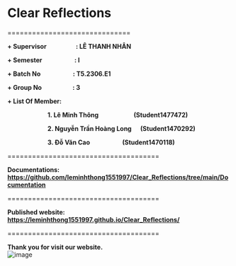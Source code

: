 # Clear Reflections
==============================

**+ Supervisor&nbsp;&nbsp;&nbsp;&nbsp;&nbsp;&nbsp;&nbsp;&nbsp;&nbsp;&nbsp;&nbsp;&nbsp;&nbsp;&nbsp;&nbsp;&nbsp;&nbsp;&nbsp;&nbsp;&nbsp;:&nbsp;LÊ THANH NHÂN**  

**+ Semester&nbsp;&nbsp;&nbsp;&nbsp;&nbsp;&nbsp;&nbsp;&nbsp;&nbsp;&nbsp;&nbsp;&nbsp;&nbsp;&nbsp;&nbsp;&nbsp;&nbsp;&nbsp;&nbsp;&nbsp;&nbsp;&nbsp;:&nbsp;I**

**+ Batch No&nbsp;&nbsp;&nbsp;&nbsp;&nbsp;&nbsp;&nbsp;&nbsp;&nbsp;&nbsp;&nbsp;&nbsp;&nbsp;&nbsp;&nbsp;&nbsp;&nbsp;&nbsp;&nbsp;&nbsp;&nbsp;&nbsp;:&nbsp;T5.2306.E1**

**+ Group No&nbsp;&nbsp;&nbsp;&nbsp;&nbsp;&nbsp;&nbsp;&nbsp;&nbsp;&nbsp;&nbsp;&nbsp;&nbsp;&nbsp;&nbsp;&nbsp;&nbsp;&nbsp;&nbsp;&nbsp;&nbsp;:&nbsp;3**

**+ List Of Member:**  

&nbsp;&nbsp;&nbsp;&nbsp;&nbsp;&nbsp;&nbsp;&nbsp;&nbsp;&nbsp;&nbsp;&nbsp;&nbsp;&nbsp;&nbsp;&nbsp;&nbsp;&nbsp;&nbsp;&nbsp;&nbsp;&nbsp;&nbsp;**1. Lê Minh Thông&nbsp;&nbsp;&nbsp;&nbsp;&nbsp;&nbsp;&nbsp;&nbsp;&nbsp;&nbsp;&nbsp;&nbsp;&nbsp;&nbsp;&nbsp;&nbsp;&nbsp;&nbsp;&nbsp;&nbsp;&nbsp;&nbsp;&nbsp;&nbsp;(Student1477472)**  

&nbsp;&nbsp;&nbsp;&nbsp;&nbsp;&nbsp;&nbsp;&nbsp;&nbsp;&nbsp;&nbsp;&nbsp;&nbsp;&nbsp;&nbsp;&nbsp;&nbsp;&nbsp;&nbsp;&nbsp;&nbsp;&nbsp;&nbsp;**2. Nguyễn Trần Hoàng Long&nbsp;&nbsp;&nbsp;&nbsp;&nbsp;&nbsp;(Student1470292)**  

&nbsp;&nbsp;&nbsp;&nbsp;&nbsp;&nbsp;&nbsp;&nbsp;&nbsp;&nbsp;&nbsp;&nbsp;&nbsp;&nbsp;&nbsp;&nbsp;&nbsp;&nbsp;&nbsp;&nbsp;&nbsp;&nbsp;&nbsp;**3. Đỗ Văn Cao&nbsp;&nbsp;&nbsp;&nbsp;&nbsp;&nbsp;&nbsp;&nbsp;&nbsp;&nbsp;&nbsp;&nbsp;&nbsp;&nbsp;&nbsp;&nbsp;&nbsp;&nbsp;&nbsp;&nbsp;&nbsp;&nbsp;(Student1470118)**  

=====================================

**Documentations: <https://github.com/leminhthong1551997/Clear_Reflections/tree/main/Documentation>**  

=====================================

**Published website: <https://leminhthong1551997.github.io/Clear_Reflections/>**  

=====================================

**Thank you for visit our website.**  
![image](https://github.com/leminhthong1551997/Clear_Reflections/assets/116416757/046e82ae-f55d-4815-9004-4cf0d06378bf)
